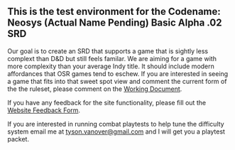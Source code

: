 ## This is the test environment for the Codename: Neosys (Actual Name Pending) Basic Alpha .02 SRD

Our goal is to create an SRD that supports a game that is sightly less complext than D&amp;D but still feels familar. We are aiming for a game with more complexity than your average Indy title. It should include modern affordances that OSR games tend to eschew. If you are interested in seeing a game that fits into that sweet spot view and comment the current form of the the ruleset, please comment on the [Working Document](https://docs.google.com/document/d/17lTn_lGhdV852Dl1cnE2N9I6CH7k-PraQphxsXD_6e8/edit?usp=sharing).

If you have any feedback for the site functionality, please fill out the [Website Feedback Form](https://docs.google.com/forms/d/e/1FAIpQLSete-gKSLSuyW-yjVtecAzSeQ2-B-Y25WaK98dRCO7-3J6rcA/viewform?usp=sf_link). 

If you are interested in running combat playtests to help tune the difficulty system email me at [tyson.vanover@gmail.com](mailto:tyson.vanover@gmail.com) and I will get you a playtest packet.
